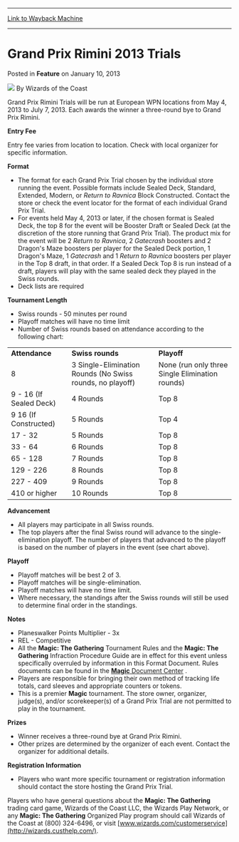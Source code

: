 
---
[Link to Wayback Machine](https://web.archive.org/web/20220528150634/https://magic.wizards.com/en/articles/archive/feature/grand-prix-rimini-2013-trials-2013-01-10)

[_metadata_:author]:- "Wizards of the Coast"
[_metadata_:description]:- "Grand Prix Rimini Trials will be run at European WPN locations from May 4, 2013 to July 7, 2013. Each awards the winner a three-round bye to Grand Prix Rimini. Entry Fee Entry fee varies from location to location. Check with local organizer for specific information. Format The format for each Grand Prix Trial chosen by the individual store running the event. Possible formats"
[_metadata_:generator]:- "Drupal 7 (http://drupal.org)"
[_metadata_:node]:- "729411"
[_metadata_:publish_date]:- "2013-01-10"
[_metadata_:source]:- "div-main-content"
[_metadata_:title]:- "Grand Prix Rimini 2013 Trials"
[_metadata_:wayback_capture_timestamp]:- "2022-05-28 15:06:34"
[_metadata_:wayback_raw_url]:- "https://web.archive.org/web/20220528150634id_/https://magic.wizards.com/en/articles/archive/feature/grand-prix-rimini-2013-trials-2013-01-10"
[_metadata_:wayback_url]:- "https://magic.wizards.com/en/articles/archive/feature/grand-prix-rimini-2013-trials-2013-01-10"
---


Grand Prix Rimini 2013 Trials
=============================



 Posted in **Feature**
 on January 10, 2013 






![](https://media.magic.wizards.com/styles/auth_small/public/images/person/wizards_author.jpg)
By Wizards of the Coast











Grand Prix Rimini Trials will be run at European WPN locations from May 4, 2013 to July 7, 2013. Each awards the winner a three-round bye to Grand Prix Rimini.


**Entry Fee**


Entry fee varies from location to location. Check with local organizer for specific information.


**Format**


* The format for each Grand Prix Trial chosen by the individual store running the event. Possible formats include Sealed Deck, Standard, Extended, Modern, or *Return to Ravnica* Block Constructed. Contact the store or check the event locator for the format of each individual Grand Prix Trial.
* For events held May 4, 2013 or later, if the chosen format is Sealed Deck, the top 8 for the event will be Booster Draft or Sealed Deck (at the discretion of the store running that Grand Prix Trial). The product mix for the event will be 2 *Return to Ravnica*, 2 *Gatecrash* boosters and 2 Dragon's Maze boosters per player for the Sealed Deck portion, 1 Dragon's Maze, 1 *Gatecrash* and 1 *Return to Ravnica* boosters per player in the Top 8 draft, in that order. If a Sealed Deck Top 8 is run instead of a draft, players will play with the same sealed deck they played in the Swiss rounds.
* Deck lists are required


**Tournament Length**


* Swiss rounds - 50 minutes per round
* Playoff matches will have no time limit
* Number of Swiss rounds based on attendance according to the following chart:



|  |  |  |
| --- | --- | --- |
| **Attendance** | **Swiss rounds** | **Playoff** |
| 8 | 3 Single-Elimination Rounds (No Swiss rounds, no playoff) | None (run only three Single Elimination rounds)  |
| 9 - 16 (If Sealed Deck)  | 4 Rounds | Top 8  |
| 9 16 (If Constructed) | 5 Rounds | Top 4  |
| 17 - 32 | 5 Rounds | Top 8  |
| 33 - 64 | 6 Rounds | Top 8  |
| 65 - 128 | 7 Rounds | Top 8  |
| 129 - 226 | 8 Rounds | Top 8  |
| 227 - 409 | 9 Rounds | Top 8  |
| 410 or higher | 10 Rounds | Top 8 |

  

**Advancement**


* All players may participate in all Swiss rounds.
* The top players after the final Swiss round will advance to the single-elimination playoff. The number of players that advanced to the playoff is based on the number of players in the event (see chart above).


**Playoff**


* Playoff matches will be best 2 of 3.
* Playoff matches will be single-elimination.
* Playoff matches will have no time limit.
* Where necessary, the standings after the Swiss rounds will still be used to determine final order in the standings.


**Notes**


* Planeswalker Points Multiplier - 3x
* REL - Competitive
* All the **Magic: The Gathering** Tournament Rules and the **Magic: The Gathering** Infraction Procedure Guide are in effect for this event unless specifically overruled by information in this Format Document. Rules documents can be found in the [**Magic** Document Center](http://www.wizards.com/WPN/Events/Rules.aspx?category=magic:thegathering) .
* Players are responsible for bringing their own method of tracking life totals, card sleeves and appropriate counters or tokens.
* This is a premier **Magic** tournament. The store owner, organizer, judge(s), and/or scorekeeper(s) of a Grand Prix Trial are not permitted to play in the tournament.


**Prizes**


* Winner receives a three-round bye at Grand Prix Rimini.
* Other prizes are determined by the organizer of each event. Contact the organizer for additional details.


**Registration Information**


* Players who want more specific tournament or registration information should contact the store hosting the Grand Prix Trial.

 Players who have general questions about the **Magic: The Gathering** trading card game, Wizards of the Coast LLC, the Wizards Play Network, or any **Magic: The Gathering** Organized Play program should call Wizards of the Coast at (800) 324-6496, or visit [www.wizards.com/customerservice](http://wizards.custhelp.com/). 








